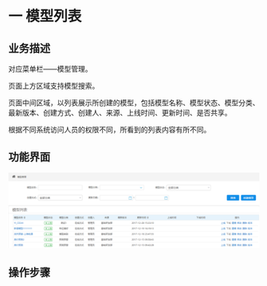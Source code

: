 # 一   模型列表

## 业务描述

对应菜单栏——模型管理。

页面上方区域支持模型搜索。

页面中间区域，以列表展示所创建的模型，包括模型名称、模型状态、模型分类、最新版本、创建方式、创建人、来源、上线时间、更新时间、是否共享。

根据不同系统访问人员的权限不同，所看到的列表内容有所不同。

## 功能界面

![](/assets/模型列表页面.png)

## 操作步骤



